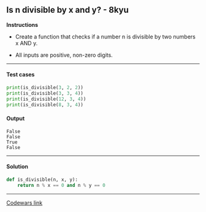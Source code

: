 ## Is n divisible by x and y? - 8kyu

**Instructions**

- Create a function that checks if a number n is divisible by two numbers x AND y. 

- All inputs are positive, non-zero digits.

---

#### Test cases

```python
print(is_divisible(3, 2, 2))
print(is_divisible(3, 3, 4))
print(is_divisible(12, 3, 4))
print(is_divisible(8, 3, 4))
```

#### Output 

```
False
False
True
False
```

---

#### Solution

```python
def is_divisible(n, x, y):
    return n % x == 0 and n % y == 0
```

---

[Codewars link](https://www.codewars.com/kata/5545f109004975ea66000086)
